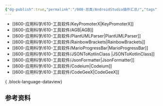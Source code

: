 ```yaml
---
{"dg-publish":true,"permalink":"/000-总类/AndroidStudio插件汇总/","tags":["汇总/AnroidPlugin"],"noteIcon":""}
---
```




- [[600-应用科学/610-工具软件/KeyPromoterX\|KeyPromoterX]]
- [[600-应用科学/610-工具软件/AGB\|AGB]]
- [[600-应用科学/610-工具软件/PlantUMLParser\|PlantUMLParser]]
- [[600-应用科学/610-工具软件/RainbowBrackets\|RainbowBrackets]]
- [[600-应用科学/610-工具软件/MarioProgressBar\|MarioProgressBar]]
- [[600-应用科学/610-工具软件/JSONToKotlinClass ​\|JSONToKotlinClass ​]]
- [[600-应用科学/610-工具软件/JsonFormatter\|JsonFormatter]]
- [[600-应用科学/610-工具软件/Codeium\|Codeium]]
- [[600-应用科学/610-工具软件/CodeGeeX\|CodeGeeX]]

{ .block-language-dataview}


## 参考资料